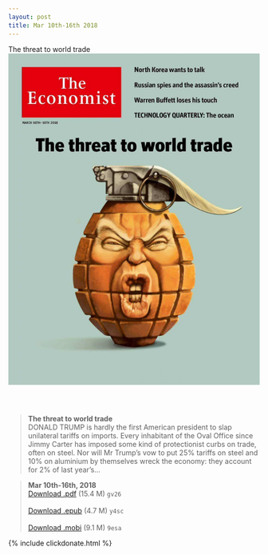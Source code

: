 ```yaml
---
layout: post
title: Mar 10th-16th 2018
---
```


<div class="message">
	The threat to world trade
</div>

<header class="xmas">
<div class="cover upload">
<img src="/public/img/the-economist/img_2018.03.10.jpg" />
</div>
</header>
<!--more-->

> **The threat to world trade** <br/>
DONALD TRUMP is hardly the first American president to slap unilateral tariffs on imports. Every inhabitant of the Oval Office since Jimmy Carter has imposed some kind of protectionist curbs on trade, often on steel. Nor will Mr Trump’s vow to put 25% tariffs on steel and 10% on aluminium by themselves wreck the economy: they account for 2% of last year’s...

> **Mar 10th-16th, 2018**<br/>
[Download .pdf](https://pan.baidu.com/s/1XfnEiSRIWuwmk80V3hAY7Q) (15.4 M) 
`gv26` <br/><br/>
[Download .epub](https://pan.baidu.com/s/18PrcKg7utTlgm__ICOL5xg) (4.7 M) 
`y4sc` <br/><br/>
[Download .mobi](https://pan.baidu.com/s/1i01_b8KCeulEafpk5Y1j9g) (9.1 M) 
`9esa`



{% include clickdonate.html %}

